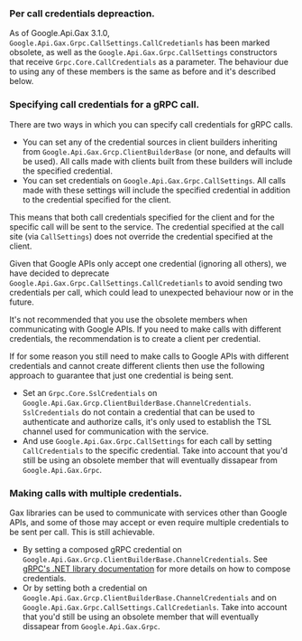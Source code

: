 ### Per call credentials depreaction.
As of Google.Api.Gax 3.1.0, `Google.Api.Gax.Grpc.CallSettings.CallCredetianls` has been marked obsolete,
as well as the `Google.Api.Gax.Grpc.CallSettings` constructors that receive `Grpc.Core.CallCredentials`
as a parameter. The behaviour due to using any of these members is the same as before and it's described below.

### Specifying call credentials for a gRPC call.
There are two ways in which you can specify call credentials for gRPC calls.

  * You can set any of the credential sources in client builders inheriting from
  `Google.Api.Gax.Grcp.ClientBuilderBase` (or none, and defaults will be used).
  All calls made with clients built from these builders will include the specified credential.
  * You can set credentials on `Google.Api.Gax.Grpc.CallSettings`. All calls made with these
  settings will include the specified credential in addition to the credential specified
  for the client.

This means that both call credentials specified for the client and for the specific call
will be sent to the service. The credential specified at the call site (via `CallSettings`)
does not override the credential specified at the client.

Given that Google APIs only accept one credential (ignoring all others), we have decided to
deprecate `Google.Api.Gax.Grpc.CallSettings.CallCredetianls` to avoid sending two credentials
per call, which could lead to unexpected behaviour now or in the future.

It's not recommended that you use the obsolete members when communicating with Google APIs.
If you need to make calls with different credentials, the recommendation is to create a client
per credential.

If for some reason you still need to make calls to Google APIs with different credentials and
cannot create different clients then use the following approach to guarantee that just one credential
is being sent.

  * Set an `Grpc.Core.SslCredentials` on `Google.Api.Gax.Grcp.ClientBuilderBase.ChannelCredentials`.
  `SslCredentials` do not contain a credential that can be used to authenticate and authorize calls, it's
  only used to establish the TSL channel used for communication with the service.
  * And use `Google.Api.Gax.Grpc.CallSettings` for each call by setting `CallCredentials` to the specific
  credential. Take into account that you'd still be using an obsolete member that will eventually dissapear from
  `Google.Api.Gax.Grpc`.

### Making calls with multiple credentials.
Gax libraries can be used to communicate with services other than Google APIs, and some of those
may accept or even require multiple credentials to be sent per call. This is still achievable.

  * By setting a composed gRPC credential on `Google.Api.Gax.Grcp.ClientBuilderBase.ChannelCredentials`.
  See [gRPC's .NET library documentation](https://grpc.io/docs/languages/csharp/) for more details on how
  to compose credentials.
  * Or by setting both a credential on `Google.Api.Gax.Grcp.ClientBuilderBase.ChannelCredentials`
  and on `Google.Api.Gax.Grpc.CallSettings.CallCredetianls`.
  Take into account that you'd still be using an obsolete member that will eventually dissapear from
  `Google.Api.Gax.Grpc`.